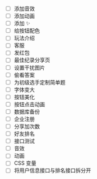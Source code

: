 - [ ] 添加音效
- [ ] 添加动画
- [ ] 添加 ✨
- [ ] 给按钮配色
- [ ] 玩法介绍
- [ ] 客服
- [ ] 发红包
- [ ] 最佳纪录分享页
- [ ] 设置干扰图片
- [ ] 偷看答案
- [ ] 为初级选手定制简单题
- [ ] 字体变大
- [ ] 按钮美化
- [ ] 按钮点击动画
- [ ] 数据库备份
- [ ] 企业注册
- [ ] 分享加次数
- [ ] 好友排名
- [ ] 接口测试
- [ ] 音效
- [ ] 动画
- [ ] CSS 变量
- [ ] 将用户信息接口与排名接口拆分开
